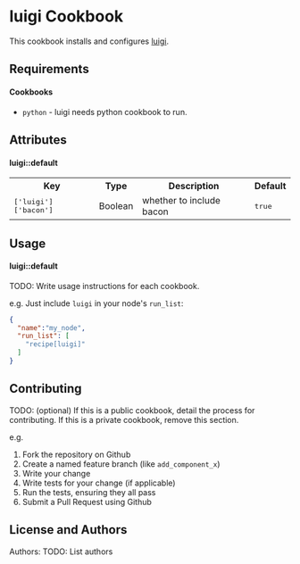 luigi Cookbook
==============

This cookbook installs and configures [luigi](https://github.com/spotify/luigi).

Requirements
------------
#### Cookbooks
- `python` - luigi needs python cookbook to run.

Attributes
----------
#### luigi::default
<table>
  <tr>
    <th>Key</th>
    <th>Type</th>
    <th>Description</th>
    <th>Default</th>
  </tr>
  <tr>
    <td><tt>['luigi']['bacon']</tt></td>
    <td>Boolean</td>
    <td>whether to include bacon</td>
    <td><tt>true</tt></td>
  </tr>
</table>

Usage
-----
#### luigi::default
TODO: Write usage instructions for each cookbook.

e.g.
Just include `luigi` in your node's `run_list`:

```json
{
  "name":"my_node",
  "run_list": [
    "recipe[luigi]"
  ]
}
```

Contributing
------------
TODO: (optional) If this is a public cookbook, detail the process for contributing. If this is a private cookbook, remove this section.

e.g.
1. Fork the repository on Github
2. Create a named feature branch (like `add_component_x`)
3. Write your change
4. Write tests for your change (if applicable)
5. Run the tests, ensuring they all pass
6. Submit a Pull Request using Github

License and Authors
-------------------
Authors: TODO: List authors
